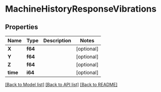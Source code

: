 # MachineHistoryResponseVibrations

## Properties
Name | Type | Description | Notes
------------ | ------------- | ------------- | -------------
**X** | **f64** |  | [optional] 
**Y** | **f64** |  | [optional] 
**Z** | **f64** |  | [optional] 
**time** | **i64** |  | [optional] 

[[Back to Model list]](../README.md#documentation-for-models) [[Back to API list]](../README.md#documentation-for-api-endpoints) [[Back to README]](../README.md)


